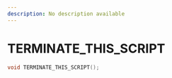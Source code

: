 ```yaml
---
description: No description available 
---
```


# TERMINATE_THIS_SCRIPT

```cpp
void TERMINATE_THIS_SCRIPT();
```